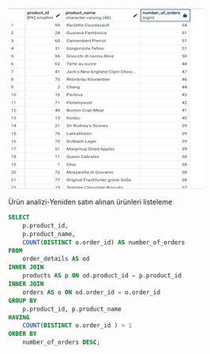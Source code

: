 
![](https://github.com/Kubra1s1kbozkurt/Northwind-SQL/blob/main/image/%C3%9Cr%C3%BCn%20Analizi.png)

Ürün analizi-Yeniden satın alınan ürünleri listeleme
```sql
SELECT 
    p.product_id,
    p.product_name,
    COUNT(DISTINCT o.order_id) AS number_of_orders
FROM 
    order_details AS od
INNER JOIN 
    products AS p ON od.product_id = p.product_id
INNER JOIN 
    orders AS o ON od.order_id = o.order_id
GROUP BY 
    p.product_id, p.product_name
HAVING 
    COUNT(DISTINCT o.order_id ) > 1
ORDER BY 
    number_of_orders DESC;

